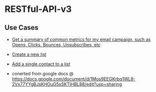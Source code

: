 # RESTful-API-v3

## Use Cases

- [Get a summary of common metrics for my email campaign, such as Opens, Clicks, Bounces, Unsubscribes, etc](https://github.com/BenchmarkEmail/RESTful-API-v3/blob/master/Use%20Cases%20and%20Solutions%20Sandbox/Find%20A%20Campaigns%20Aggregated%20Metrics.md#use-case)
- [Create a new list](https://github.com/BenchmarkEmail/RESTful-API-v3/blob/master/Use%20Cases%20and%20Solutions%20Sandbox/Create%20a%20New%20List.md#use-case)
- [Add a single contact to a list](https://github.com/BenchmarkEmail/RESTful-API-v3/blob/master/Use%20Cases%20and%20Solutions%20Sandbox/Add%20a%20single%20contact%20to%20a%20list.md#use-case)

- conerted from google docs @ https://docs.google.com/document/d/1Mos9EEGKrbq1WL8-2Vx77YYgBJsKHOuG5sSKTiHBL88/edit?usp=sharing
